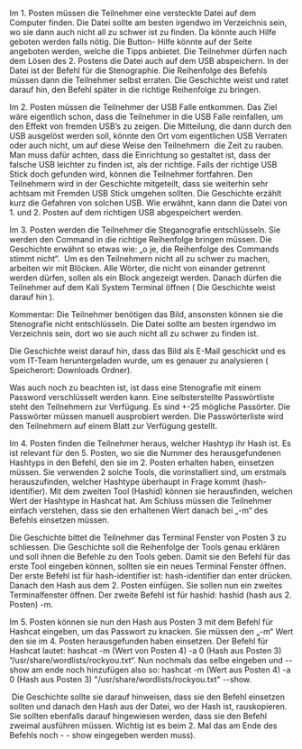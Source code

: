
Im 1. Posten müssen die Teilnehmer eine versteckte Datei auf dem Computer finden. Die Datei sollte am besten irgendwo im Verzeichnis sein, wo sie dann auch nicht all zu schwer ist zu finden. Da könnte auch Hilfe geboten werden falls nötig. Die Button- Hilfe könnte auf der Seite angeboten werden, welche die Tipps anbietet. Die Teilnehmer dürfen nach dem Lösen des 2. Postens die Datei auch auf dem USB abspeichern. In der Datei ist der Befehl für die Stenographie. Die Reihenfolge des Befehls müssen dann die Teilnehmer selbst erraten. Die Geschichte weist und ratet darauf hin, den Befehl später in die richtige Reihenfolge zu bringen.

Im 2. Posten müssen die Teilnehmer der USB Falle entkommen. Das Ziel wäre eigentlich schon, dass die Teilnehmer in die USB Falle reinfallen, um den Effekt von fremden USB’s zu zeigen. Die Mitteilung, die dann durch den USB ausgelöst werden soll, könnte den Ort vom eigentlichen USB Verraten oder auch nicht, um auf diese Weise den Teilnehmern  die Zeit zu rauben. Man muss dafür achten, dass die Einrichtung so gestaltet ist, dass der falsche USB leichter zu finden ist, als der richtige. Falls der richtige USB Stick doch gefunden wird, können die Teilnehmer fortfahren. Den Teilnehmern wird in der Geschichte mitgeteilt, dass sie weiterhin sehr achtsam mit Fremden USB Stick umgehen sollten. Die Geschichte erzählt kurz die Gefahren von solchen USB. Wie erwähnt, kann dann die Datei von 1. und 2. Posten auf dem richtigen USB abgespeichert werden.

Im 3. Posten werden die Teilnehmer die Steganografie entschlüsseln. Sie werden den Command in die richtige Reihenfolge bringen müssen. Die Geschichte erwähnt so etwas wie: „o je, die Reihenfolge des Commands stimmt nicht“.  Um es den Teilnehmern nicht all zu schwer zu machen, arbeiten wir mit Blöcken. Alle Wörter, die nicht von einander getrennt werden dürfen, sollen als ein Block angezeigt werden. Danach dürfen die Teilnehmer auf dem Kali System Terminal öffnen ( Die Geschichte weist darauf hin ).

Kommentar: Die Teilnehmer benötigen das Bild, ansonsten können sie die Stenografie nicht entschlüsseln. Die Datei sollte am besten irgendwo im Verzeichnis sein, dort wo sie auch nicht all zu schwer zu finden ist.

Die Geschichte weist darauf hin, dass das Bild als E-Mail geschickt und es vom IT-Team heruntergeladen wurde, um es genauer zu analysieren ( Speicherort: Downloads Ordner).

Was auch noch zu beachten ist, ist dass eine Stenografie mit einem Password verschlüsselt werden kann. Eine selbsterstellte Passwörtliste steht den Teilnehmern zur Verfügung. Es sind +-25 mögliche Passörter. Die Passwörter müssen manuell ausprobiert werden. Die Passwörterliste wird den Teilnehmern auf einem Blatt zur Verfügung gestellt.

Im 4. Posten finden die Teilnehmer heraus, welcher Hashtyp ihr Hash ist. Es ist relevant für den 5. Posten, wo sie die Nummer des herausgefundenen Hashtyps in den Befehl, den sie im 2. Posten erhalten haben, einsetzen müssen. Sie verwenden 2 solche Tools, die vorinstalliert sind, um erstmals herauszufinden, welcher Hashtype überhaupt in Frage kommt (hash-identifier). Mit dem zweiten Tool (Hashid) können sie herausfinden, welchen Wert der Hashtype in Hashcat hat. Am Schluss müssen die Teilnehmer einfach verstehen, dass sie den erhaltenen Wert danach bei „-m“ des Befehls einsetzen müssen.

Die Geschichte bittet die Teilnehmer das Terminal Fenster von Posten 3 zu schliessen. Die Geschichte soll die Reihenfolge der Tools genau erklären und soll ihnen die Befehle zu den Tools geben. Damit sie den Befehl für das erste Tool eingeben können, sollten sie ein neues Terminal Fenster öffnen. Der erste Befehl ist für hash-identifier ist: hash-identifier dan enter drücken. Danach den Hash aus dem 2. Posten einfügen. Sie sollen nun ein zweites Terminalfenster öffnen. Der zweite Befehl ist für hashid: hashid (hash aus 2. Posten) -m.

Im 5. Posten können sie nun den Hash aus Posten 3 mit dem Befehl für Hashcat eingeben, um das Passwort zu knacken. Sie müssen den „-m“ Wert den sie im 4. Posten herausgefunden haben einsetzen. Der Befehl für Hashcat lautet: hashcat -m (Wert von Posten 4) -a 0 (Hash aus Posten 3) “/usr/share/wordlists/rockyou.txt“. Nun nochmals das selbe eingeben und --show am ende noch hinzufügen also so: hashcat -m (Wert aus Posten 4) -a 0 (Hash aus Posten 3) "/usr/share/wordlists/rockyou.txt" --show.

 Die Geschichte sollte sie darauf hinweisen, dass sie den Befehl einsetzen sollten und danach den Hash aus der Datei, wo der Hash ist, rauskopieren. Sie sollten ebenfalls darauf hingewiesen werden, dass sie den Befehl zweimal ausführen müssen. Wichtig ist es beim 2. Mal das am Ende des Befehls noch - - show eingegeben werden muss).